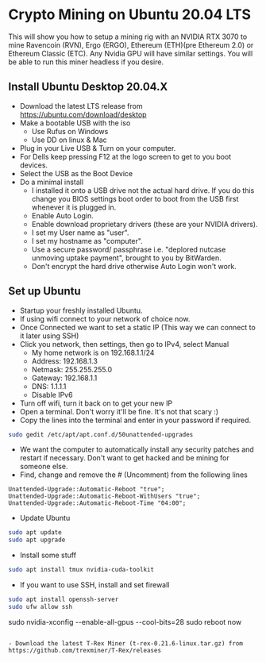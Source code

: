 # Crypto Mining on Ubuntu 20.04 LTS 
This will show you how to setup a mining rig with an NVIDIA RTX 3070 to mine Ravencoin (RVN), Ergo (ERGO), Ethereum (ETH)(pre Ethereum 2.0) or Ethereum Classic (ETC).
Any Nvidia GPU will have similar settings.
You will be able to run this miner headless if you desire.

## Install Ubuntu Desktop 20.04.X
- Download the latest LTS release from https://ubuntu.com/download/desktop
- Make a bootable USB with the iso
  - Use Rufus on Windows
  - Use DD on linux & Mac
- Plug in your Live USB & Turn on your computer.
- For Dells keep pressing F12 at the logo screen to get to you boot devices.
- Select the USB as the Boot Device
- Do a minimal install
  - I installed it onto a USB drive not the actual hard drive. If you do this change you BIOS settings boot order to boot from the USB first whenever it is plugged in. 
  - Enable Auto Login.
  - Enable download proprietary drivers (these are your NVIDIA drivers).
  - I set my User name as "user".
  - I set my hostname as "computer".
  - Use a secure password/ passphrase i.e. "deplored nutcase unmoving uptake payment", brought to you by BitWarden.
  - Don't encrypt the hard drive otherwise Auto Login won't work.

## Set up Ubuntu
- Startup your freshly installed Ubuntu.
- If using wifi connect to your network of choice now.
- Once Connected we want to set a static IP (This way we can connect to it later using SSH)
- Click you network, then settings, then go to IPv4, select Manual
  - My home network is on 192.168.1.1/24
  - Address: 192.168.1.3
  - Netmask: 255.255.255.0
  - Gateway: 192.168.1.1
  - DNS: 1.1.1.1 
  - Disable IPv6
- Turn off wifi, turn it back on to get your new IP
- Open a terminal. Don't worry it'll be fine. It's not that scary :) 
- Copy the lines into the terminal and enter in your password if required.
```bash
sudo gedit /etc/apt/apt.conf.d/50unattended-upgrades
```
- We want the computer to automatically install any security patches and restart if necessary. Don't want to get hacked and be mining for someone else.
- Find, change and remove the # (Uncomment) from the following lines
```
Unattended-Upgrade::Automatic-Reboot "true";
Unattended-Upgrade::Automatic-Reboot-WithUsers "true";
Unattended-Upgrade::Automatic-Reboot-Time "04:00";
```
- Update Ubuntu
```bash
sudo apt update
sudo apt upgrade
```
- Install some stuff
```bash
sudo apt install tmux nvidia-cuda-toolkit
```
- If you want to use SSH, install and set firewall
```bash
sudo apt install openssh-server
sudo ufw allow ssh
```

sudo nvidia-xconfig --enable-all-gpus --cool-bits=28
sudo reboot now
```

- Download the latest T-Rex Miner (t-rex-0.21.6-linux.tar.gz) from https://github.com/trexminer/T-Rex/releases
